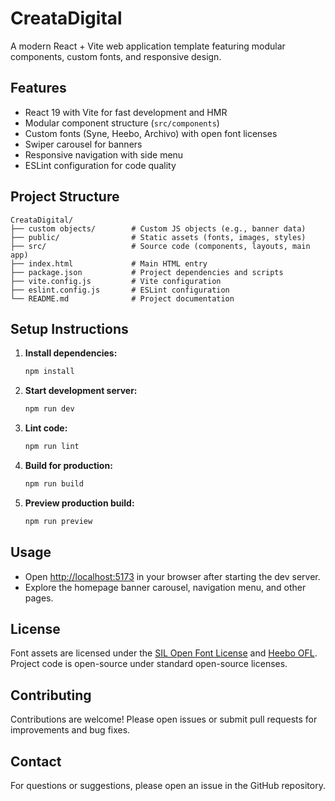 # CreataDigital

A modern React + Vite web application template featuring modular components, custom fonts, and responsive design.

## Features

- React 19 with Vite for fast development and HMR
- Modular component structure (`src/components`)
- Custom fonts (Syne, Heebo, Archivo) with open font licenses
- Swiper carousel for banners
- Responsive navigation with side menu
- ESLint configuration for code quality

## Project Structure

```
CreataDigital/
├── custom objects/        # Custom JS objects (e.g., banner data)
├── public/                # Static assets (fonts, images, styles)
├── src/                   # Source code (components, layouts, main app)
├── index.html             # Main HTML entry
├── package.json           # Project dependencies and scripts
├── vite.config.js         # Vite configuration
├── eslint.config.js       # ESLint configuration
└── README.md              # Project documentation
```

## Setup Instructions

1. **Install dependencies:**

   ```sh
   npm install
   ```

2. **Start development server:**

   ```sh
   npm run dev
   ```

3. **Lint code:**

   ```sh
   npm run lint
   ```

4. **Build for production:**

   ```sh
   npm run build
   ```

5. **Preview production build:**
   ```sh
   npm run preview
   ```

## Usage

- Open [http://localhost:5173](http://localhost:5173) in your browser after starting the dev server.
- Explore the homepage banner carousel, navigation menu, and other pages.

## License

Font assets are licensed under the [SIL Open Font License](public/fonts/syne/OFL-LICENSE) and [Heebo OFL](public/fonts/heebo/OFL.txt).  
Project code is open-source under standard open-source licenses.

## Contributing

Contributions are welcome! Please open issues or submit pull requests for improvements and bug fixes.

## Contact

For questions or suggestions, please open an issue in the GitHub repository.
